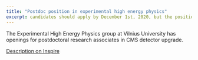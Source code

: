 ```yaml
---
title: "Postdoc position in experimental high energy physics"
excerpt: candidates should apply by December 1st, 2020, but the position will remain open until filled. 
---
```


The Experimental High Energy Physics group at Vilnius University has openings for postdoctoral research associates in CMS detector upgrade.

[Description on Inspire](https://inspirehep.net/jobs/1822886)

